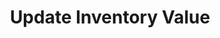 ---
title: Update Inventory Value
excerpt: Update inventory value.
api:
  file: market.json
  operationId: accountsManaging.updateInventoryValue
hidden: false
---